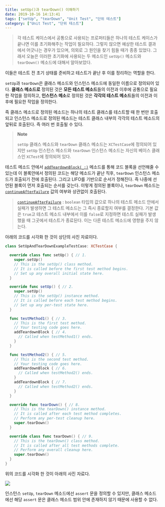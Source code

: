 ```yaml
---
title: setUp()과 tearDown() 이해하기
date: 2019-10-16 14:13:41
tags: ["setUp", "tearDown", "Unit Test", "단위 테스트"]
category: ["Unit Test", "단위 테스트"]
---
```




> 각 테스트 케이스에서 공통으로 사용되는 프로퍼티들은 하나의 테스트 케이스가 끝나면 이를 초기화해주는 작업이 필요하다. 그렇지 않으면 예상한 테스트 결과에서 어긋나는 경우가 있으며, 의외로 그 원인을 찾기 힘들 때가 종종 있었다. 그래서 오늘은 이러한 초기화에 사용되는 두 메소드인 `setUp()` 메소드와 `tearDown()` 메소드에 대해서 알아보았다. 



이들은 테스트 전 초기 상태를 준비하고 테스트가 끝난 후 이를 정리하는 역할을 한다. 

`setUp`과 `tearDown`은 클래스 메소드와 인스턴스 메소드에 동일한 이름으로 정의되어 있다. **클래스 메소드로** 정의된 것은 **모든 테스트 메소드**들의 이전과 이후에 공통으로 필요한 작업을 정의하고, **인스턴스 메소**로 정의된 것은 **각각의 테스트 메소드**들의 이전과 이후에 필요한 작업을 정의한다. 

즉 클래스 메소드로 정의된 메소드는 하나의 테스트 클래스를 테스트할 때 한 번만 호출되고 인스턴스 메소드로 정의된 메소드는 테스트 클래스 내부의 각각의 테스트 메소드의 앞뒤로 호출된다. 즉 여러 번 호출될 수 있다.

> **Note**
>
> `setUp` 클래스 메소드와 `tearDown` 클래스 메소드는 `XCTestCase`에 정의되어 있지만 `setUp` 인스턴스 메소드와 `tearDown` 인스턴스 메소드는 자신의 베이스 클래스인 `XCTest`에 정의되어 있다. 

테스트 메소드 안에서 [`addTeardownBlock(_:)`](https://developer.apple.com/documentation/xctest/xctestcase/2887226-addteardownblock) 메소드를 통해 코드 블록을 선언해줄 수 있는데 이 블록안에서 정의된 코드는 해당 메소드가 끝난 직후, `tearDown` 인스턴스 메소드가 호출되기 전에 호출된다. 그리고 LIFO를 기반으로 순서가 정해진다. 즉 나중에 선언된 블록이 먼저 호출되는 순서를 갖는다. 이렇게 정의된 블록이나, `tearDown` 메소드는  [`continueAfterFailure`](https://developer.apple.com/documentation/xctest/xctestcase/1496260-continueafterfailure) 값의 여부와 상관없이 호출된다.

>  [`continueAfterFailure`](https://developer.apple.com/documentation/xctest/xctestcase/1496260-continueafterfailure) : `boolean` 타입의 값으로 하나의 테스트 메소드 안에서 실패가 발생하면 그 테스트 메소드는 그 즉시 종료할지 여부를 결정한다. 기본 값은 `true`고 테스트 메소드 내부에서 이를 `false`로 지정하면 테스트 실패가 발생했을 때 그곳에서 테스트가 종료된다. 이는 다른 테스트 메소드에 영향을 주지 않는다. 

아래의 코드를 시각화 한 것이 상단의 사진 자료이다. 

```swift
class SetUpAndTearDownExampleTestCase: XCTestCase {

  override class func setUp() { // 1.
    super.setUp()
    // This is the setUp() class method.
    // It is called before the first test method begins.
    // Set up any overall initial state here.
  }

  override func setUp() { // 2.
    super.setUp()
    // This is the setUp() instance method.
    // It is called before each test method begins.
    // Set up any per-test state here.
  }

  func testMethod1() { // 3.
    // This is the first test method.
    // Your testing code goes here.
    addTeardownBlock { // 4.
      // Called when testMethod1() ends.
    }
  }

  func testMethod2() { // 5.
    // This is the second test method.
    // Your testing code goes here.
    addTeardownBlock { // 6.
      // Called when testMethod2() ends.
    }
    addTeardownBlock { // 7.
      // Called when testMethod2() ends.
    }
  }

  override func tearDown() { // 8.
    // This is the tearDown() instance method.
    // It is called after each test method completes.
    // Perform any per-test cleanup here.
    super.tearDown()
  }

  override class func tearDown() { // 9.
    // This is the tearDown() class method.
    // It is called after all test methods complete.
    // Perform any overall cleanup here.
    super.tearDown()
  }
}
```

위의 코드를 시각화 한 것이 아래의 사진 자료다.

![](https://docs-assets.developer.apple.com/published/83218ec0cb/58fa740a-f06d-4b1d-b757-628aef7d105c.png)

인스턴스 `setUp`, `tearDown` 메소드에선 `assert` 문을 정의할 수 있지만, 클래스 메소드에선 해당 `assert` 문은 클래스 메소드 범위 안에 존재하지 않기 때문에 사용할 수 없다.